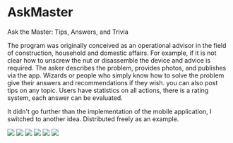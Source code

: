 # AskMaster
Ask the Master: Tips, Answers, and Trivia

The program was originally conceived as an operational advisor in the field of construction, household and domestic affairs. For example, if it is not clear how to unscrew the nut or disassemble the device and advice is required. The asker describes the problem, provides photos, and publishes via the app. Wizards or people who simply know how to solve the problem give their answers and recommendations if they wish. you can also post tips on any topic. Users have statistics on all actions, there is a rating system, each answer can be evaluated.

It didn't go further than the implementation of the mobile application, I switched to another idea.
Distributed freely as an example.

<img src=“images/screen1.png” />
<img src=“images/screen2.png” />
<img src=“images/screen3.png” />
<img src=“images/screen4.png” />
<img src=“images/screen5.png” />
<img src=“images/screen6.png” />
